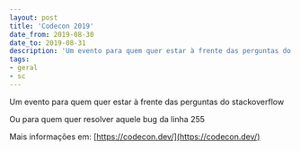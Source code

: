 ```yaml
---
layout: post
title: 'Codecon 2019'
date_from: 2019-08-30
date_to: 2019-08-31
description: 'Um evento para quem quer estar à frente das perguntas do stackoverflow.'
tags:
- geral
- sc
---
```


Um evento para quem quer estar à frente das perguntas do stackoverflow

Ou para quem quer resolver
aquele bug da linha 255
 
Mais informações em: [https://codecon.dev/](https://codecon.dev/)

